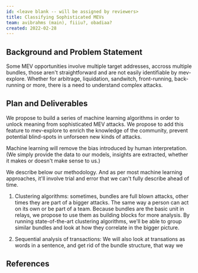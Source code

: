 ```yaml
---
id: <leave blank -- will be assigned by reviewers>
title: Classifying Sophisticated MEVs
team: avibrahms (main), fiiiu?, obadiaa?
created: 2022-02-28
---
```


## Background and Problem Statement
Some MEV opportunities involve multiple target addresses, accross multiple bundles, those aren't straightforward and are not easily identifiable by mev-explore. Whether for arbitrage, liquidation, sandwitch, front-running, back-running or more, there is a need to understand complex attacks.

## Plan and Deliverables
We propose to build a series of machine learning algorithms in order to unlock meaning from sophisticated MEV attacks. We propose to add this feature to mev-explore to enrich the knowledge of the community, prevent potential blind-spots in unforseen new kinds of attacks.
  
Machine learning will remove the bias introduced by human interpretation. (We simply provide the data to our models, insights are extracted, whether it makes or doesn't make sense to us.)
  
We describe below our methodology. And as per most machine learning approaches, it'll involve trial and error that we can't fully describe ahead of time.
  
1. Clustering algorithms: 
  sometimes, bundles are full blown attacks, other times they are part of a bigger attacks. The same way a person can act on its own or be part of a team. Because bundles are the basic unit in relays, we propose to use them as building blocks for more analysis. By running state-of-the-art clustering algorithms, we'll be able to group similar bundles and look at how they correlate in the bigger picture. 
  
2. Sequential analysis of transactions:
  We will also look at transations as words in a sentence, and get rid of the bundle structure, that way we 
  
## References

